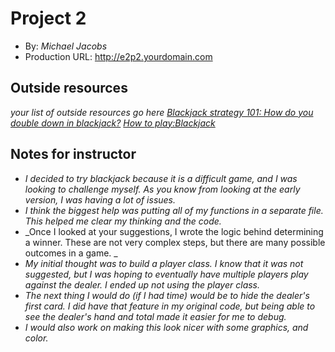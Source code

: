 # Project 2
+ By: *Michael Jacobs*
+ Production URL: <http://e2p2.yourdomain.com>

## Outside resources
*your list of outside resources go here*
*[Blackjack strategy 101: How do you double down in blackjack?](https://blog.betway.com/casino/blackjack-strategy-101-how-do-you-double-down-in-blackjack/#:~:text=The%20double%20down%20lets%20you,re%20playing%20before%20you%20start.)*
*[How to play:Blackjack](https://bicyclecards.com/how-to-play/blackjack/)*



## Notes for instructor
+ _I decided to try blackjack because it is a difficult game, and I was looking to challenge myself. As you know from looking at the early version, I was having a lot of issues._
+ _I think the biggest help was putting all of my functions in a separate file. This helped me clear my thinking and the code._
+ _Once I looked at your suggestions, I wrote the logic behind determining a winner. These are not very complex steps, but there are many possible outcomes in a game. _
+ _My initial thought was to build a player class. I know that it was not suggested, but I was hoping to eventually have multiple players play against the dealer. I ended up not using the player class._
+ _The next thing I would do (if I had time) would be to hide the dealer's first card. I did have that feature in my original code, but being able to see the dealer's hand and total made it easier for me to debug._
+ _I would also work on making this look nicer with some graphics, and color._
